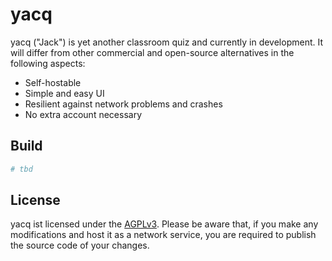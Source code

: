 # yacq

yacq ("Jack") is yet another classroom quiz and currently in development. 
It will differ from other commercial and open-source alternatives in the following aspects:
- Self-hostable 
- Simple and easy UI
- Resilient against network problems and crashes
- No extra account necessary

## Build

```sh
# tbd
```

## License

yacq ist licensed under the [AGPLv3](./LICENSE).
Please be aware that, if you make any modifications and host it as a network service, you are required to publish the source code of your changes.
